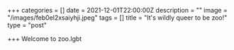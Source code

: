 +++
categories = []
date = 2021-12-01T22:00:00Z
description = ""
image = "/images/feb0el2xsaiyhji.jpeg"
tags = []
title = "It's wildly queer to be zoo!"
type = "post"

+++
Welcome to zoo.lgbt